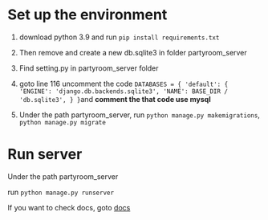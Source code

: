 # Set up the environment
1. download python 3.9 and
run `pip install requirements.txt`

2. Then remove and create a new db.sqlite3 in folder partyroom_server

3. Find setting.py in partyroom_server folder

4. goto line 116 uncomment the code 
`DATABASES = {
    'default': {
        'ENGINE': 'django.db.backends.sqlite3',
        'NAME': BASE_DIR / 'db.sqlite3',
    }
}`and **comment the that code use mysql**

5. Under the path partyroom_server, run `python manage.py makemigrations`, `python manage.py migrate`
# Run server
Under the path partyroom_server

run `python manage.py runserver`

If you want to check docs,
goto [docs](http://127.0.0.1:8000/docs)